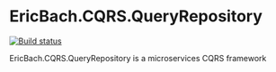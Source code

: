 # EricBach.CQRS.QueryRepository
[![Build status](https://ci.appveyor.com/api/projects/status/x37njvxwhgav2ij5?svg=true)](https://ci.appveyor.com/project/eric-bach/ericbach-cqrs-queryrepository)

EricBach.CQRS.QueryRepository is a microservices CQRS framework
